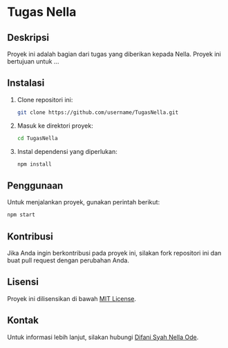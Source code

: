 # Tugas Nella

## Deskripsi
Proyek ini adalah bagian dari tugas yang diberikan kepada Nella. Proyek ini bertujuan untuk ...

## Instalasi
1. Clone repositori ini:
    ```bash
    git clone https://github.com/username/TugasNella.git
    ```
2. Masuk ke direktori proyek:
    ```bash
    cd TugasNella
    ```
3. Instal dependensi yang diperlukan:
    ```bash
    npm install
    ```

## Penggunaan
Untuk menjalankan proyek, gunakan perintah berikut:
```bash
npm start
```

## Kontribusi
Jika Anda ingin berkontribusi pada proyek ini, silakan fork repositori ini dan buat pull request dengan perubahan Anda.

## Lisensi
Proyek ini dilisensikan di bawah [MIT License](LICENSE).

## Kontak
Untuk informasi lebih lanjut, silakan hubungi [Difani Syah Nella Ode](https://www.instagram.com/difani_ode/).